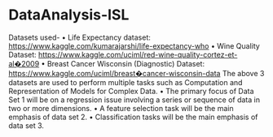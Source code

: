 # DataAnalysis-ISL

Datasets used- • Life Expectancy dataset: https://www.kaggle.com/kumarajarshi/life-expectancy-who • Wine Quality Dataset: https://www.kaggle.com/uciml/red-wine-quality-cortez-et-al�2009 • Breast Cancer Wisconsin (Diagnostic) Dataset: https://www.kaggle.com/uciml/breast�cancer-wisconsin-data The above 3 datasets are used to perform multiple tasks such as Computation and Representation of Models for Complex Data. • The primary focus of Data Set 1 will be on a regression issue involving a series or sequence of data in two or more dimensions. • A feature selection task will be the main emphasis of data set 2. • Classification tasks will be the main emphasis of data set 3.
